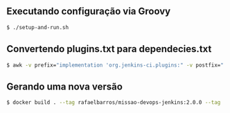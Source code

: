 ## Executando configuração via Groovy

```sh
$ ./setup-and-run.sh
```

## Convertendo plugins.txt para dependecies.txt

```sh
$ awk -v prefix="implementation 'org.jenkins-ci.plugins:" -v postfix="'" '{print prefix $0 postfix}' plugins.txt > dependencies.txt
```

## Gerando uma nova versão

```sh
$ docker build . --tag rafaelbarros/missao-devops-jenkins:2.0.0 --tag
```
